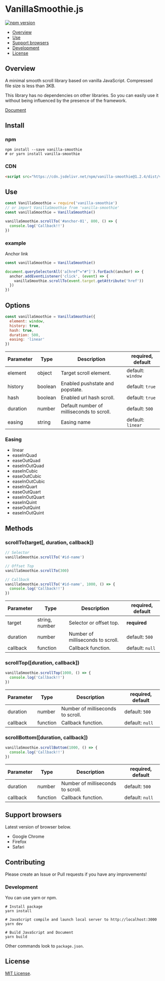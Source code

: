 # VanillaSmoothie.js

[![npm version](https://badge.fury.io/js/vanilla-smoothie.svg)](https://badge.fury.io/js/vanilla-smoothie)

<!-- [GH_PAGES]
[GitHub](https://github.com/kimulaco/vanilla-smoothie)
[GH_PAGES] -->

- [Overview](#overview)
- [Use](#use)
- [Support browsers](#support-browsers)
- [Development](#development)
- [License](#license)

## Overview

A minimal smooth scroll library based on vanilla JavaScript. Compressed file size is less than 3KB.

This library has no dependencies on other libraries. So you can easily use it without being influenced by the presence of the framework.

[Document](https://kimulaco.github.io/vanilla-smoothie/)

## Install

### npm

```shell
npm install --save vanilla-smoothie
# or yarn install vanilla-smoothie
```

### CDN

```html
<script src="https://cdn.jsdelivr.net/npm/vanilla-smoothie@1.2.4/dist/vanilla-smoothie.min.js"></script>
```

## Use

```js
const VanillaSmoothie = require('vanilla-smoothie')
// or import VanillaSmoothie from 'vanilla-smoothie'
const vanillaSmoothie = VanillaSmoothie()

vanillaSmoothie.scrollTo('#anchor-01', 800, () => {
  console.log('Callback!!')
})
```

### example

Anchor link

```js
const vanillaSmoothie = VanillaSmoothie()

document.querySelectorAll('a[href^="#"]').forEach((anchor) => {
  anchor.addEventListener('click', (event) => {
    vanillaSmoothie.scrollTo(event.target.getAttribute('href'))
  })
})
```

## Options

```js
const vanillaSmoothie = VanillaSmoothie({
  element: window,
  history: true,
  hash: true,
  duration: 500,
  easing: 'linear'
})
```

| Parameter | Type | Description | required, default |
----|----|----|----
| element | object | Target scroll element. | default: `window` |
| history | boolean | Enabled pushstate and popstate. | default: `true` |
| hash | boolean | Enabled url hash scroll. | default: `true` |
| duration | number | Default number of milliseconds to scroll. | default: `500` |
| easing | string | Easing name | default: `linear` |

### Easing

- linear
- easeInQuad
- easeOutQuad
- easeInOutQuad
- easeInCubic
- easeOutCubic
- easeInOutCubic
- easeInQuart
- easeOutQuart
- easeInOutQuart
- easeInQuint
- easeOutQuint
- easeInOutQuint

## Methods

### scrollTo(target[, duration, callback])

```js
// Selector
vanillaSmoothie.scrollTo('#id-name')

// Offset Top
vanillaSmoothie.scrollTo(300)

// Callback
vanillaSmoothie.scrollTo('#id-name', 1000, () => {
  console.log('Callback!!')
})
```

| Parameter | Type | Description | required, default |
----|----|----|----
| target | string, number | Selector or offset top. | **required** |
| duration | number | Number of milliseconds to scroll. | default: `500` |
| callback | function | Callback function. | default: `null` |

### scrollTop([duration, callback])

```js
vanillaSmoothie.scrollTop(1000, () => {
  console.log('Callback!!')
})
```

| Parameter | Type | Description | required, default |
----|----|----|----
| duration | number | Number of milliseconds to scroll. | default: `500` |
| callback | function | Callback function. | default: `null` |

<!-- [GH_PAGES]
<button type="button" class="js-button-top">Page Top</button>
[GH_PAGES] -->

### scrollBottom([duration, callback])

```js
vanillaSmoothie.scrollBottom(1000, () => {
  console.log('Callback!!')
})
```

| Parameter | Type | Description | required, default |
----|----|----|----
| duration | number | Number of milliseconds to scroll. | default: `500` |
| callback | function | Callback function. | default: `null` |

<!-- [GH_PAGES]
<button type="button" class="js-button-bottom">Page Bottom</button>
[GH_PAGES] -->

## Support browsers

Latest version of browser below.

- Google Chrome
- Firefox
- Safari

## Contributing

Please create an Issue or Pull requests if you have any improvements!

### Development

You can use yarn or npm.

```shell
# Install package
yarn install

# JavaScript compile and launch local server to http://localhost:3000
yarn dev

# Build JavaScript and Document
yarn build
```

Other commands look to `package.json`.

## License

[MIT License](LICENSE).
